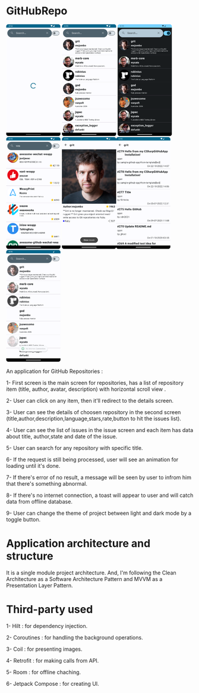 # GitHubRepo
<img src="pics/pic1.png" alt="1" height="300"/> <img src="pics/pic2.png" alt="1" height="300"/>
<img src="pics/pic3.png" alt="1" height="300"/> <img src="pics/pic4.png" alt="1" height="300"/>
<img src="pics/pic5.png" alt="1" height="300"/><img src="pics/pic6.png" alt="1" height="300"/><img src="pics/pic7.png" alt="1" height="300"/>


An application for GitHub Repositories :

1- First screen is the main screen for repositories, has a list of repository item (title, author, avatar, description) with horizontal scroll view .

2- User can click on any item, then it'll redirect to the details screen.

3- User can see the details of choosen repository in the second screen (title,author,description,language,stars,rate,button to hit the issues list).

4- User can see the list of issues in the issue screen and each item has data about title, author,state and date of the issue.

5- User can search for any repository with specific title.

6- If the request is still being processed, user will see an animation for loading until it's done.

7- If there's error of no result, a message will be seen by user to infrom him that there's something abnormal.

8- If there's no internet connection, a toast will appear to user and will catch data from offline database.

9- User can change the theme of project between light and dark mode by a toggle button.


# Application architecture and structure

It is a single module project architecture. And, I'm following the Clean Architecture as a Software Architecture Pattern and MVVM as a Presentation Layer Pattern.

# Third-party used

1- Hilt : for dependency injection.

2- Coroutines : for handling the background operations.

3- Coil : for presenting images.

4- Retrofit : for making calls from API.

5- Room : for offline chaching.

6- Jetpack Compose : for creating UI.
